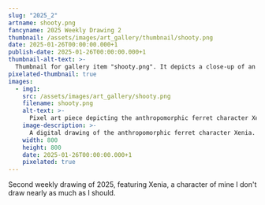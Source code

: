 ```yaml
---
slug: "2025_2"
artname: shooty.png
fancyname: 2025 Weekly Drawing 2
thumbnail: /assets/images/art_gallery/thumbnail/shooty.png
date: 2025-01-26T00:00:00.000+1
publish-date: 2025-01-26T00:00:00.000+1
thumbnail-alt-text: >-
  Thumbnail for gallery item "shooty.png". It depicts a close-up of an anthropomorphic ferret character.
pixelated-thumbnail: true
images:
  - img1:
    src: /assets/images/art_gallery/shooty.png
    filename: shooty.png
    alt-text: >-
      Pixel art piece depicting the anthropomorphic ferret character Xenia.
    image-description: >-
      A digital drawing of the anthropomorphic ferret character Xenia. She has beige and tan fur, and brown hair on her head. She is wearing a red jacket with a yellow vest under, and dark brown trousers with an orange belt. She has blue glasses on her face. She is holding a simplistic handgun above her head with both hands; a muzzle flash and a trail of smoke show she has fired a bullet in front of her. Her head is turned to her side and she is looking in the direction of fire.
    width: 800
    height: 800
    date: 2025-01-26T00:00:00.000+1
    pixelated: true
---
```

<p>
	Second weekly drawing of 2025, featuring Xenia, a character of mine I don't draw nearly as much as I should.
</p>
